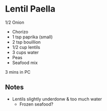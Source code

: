 # Lentil Paella

1/2 Onion
- Chorizo
- 1 tsp paprika (small)
- 2 tsp bouillion
- 1/2 cup lentils
- 3 cups water
- Peas
- Seafood mix

3 mins in PC

## Notes
- Lentils slightly underdonw & too much water
  - Frozen seafood?

